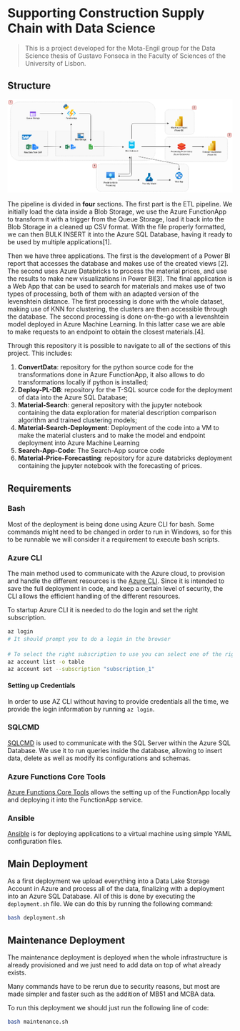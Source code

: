 # Supporting Construction Supply Chain with Data Science

> This is a project developed for the Mota-Engil group for the Data Science thesis of Gustavo Fonseca in the Faculty of Sciences of the University of Lisbon.

## Structure



<div align="center">
  <img src="images/pipeline.png">
</div>

The pipeline is divided in **four** sections. The first part is the ETL pipeline. We initially load the data inside a Blob Storage, we use the Azure FunctionApp to transform it with a trigger from the Queue Storage, load it back into the Blob Storage in a cleaned up CSV format. With the file properly formatted, we can then BULK INSERT it into the Azure SQL Database, having it ready to be used by multiple applications[1].

Then we have three applications. The first is the development of a Power BI report that accesses the database and makes use of the created views [2]. The second uses Azure Databricks to process the material prices, and use the results to make new visualizations in Power BI[3]. The final application is a Web App that can be used to search for materials and makes use of two types of processing, both of them with an adapted version of the levenshtein distance. The first processing is done with the whole dataset, making use of KNN for clustering, the clusters are then accessible through the database. The second processing is done on-the-go with a levenshtein model deployed in Azure Machine Learning. In this latter case we are able to make requests to an endpoint to obtain the closest materials.[4].

Through this repository it is possible to navigate to all of the sections of this project. This includes:

1. **ConvertData**: repository for the python source code for the transformations done in Azure FunctionApp, it also allows to do transformations locally if python is installed;
2. **Deploy-PL-DB**: repository for the T-SQL source code for the deployment of data into the Azure SQL Database;
3. **Material-Search**: general repository with the jupyter notebook containing the data exploration for material description comparison algorithm and trained clustering models;
4. **Material-Search-Deployment**: Deployment of the code into a VM to make the material clusters and to make the model and endpoint deployment into Azure Machine Learning
5. **Search-App-Code**: The Search-App source code
4. **Material-Price-Forecasting**: repository for azure databricks deployment containing the jupyter notebook with the forecasting of prices.

## Requirements

### Bash
Most of the deployment is being done using Azure CLI for bash. Some commands might need to be changed in order to run in Windows, so for this to be runnable we will consider it a requirement to execute bash scripts.

### Azure CLI
The main method used to communicate with the Azure cloud, to provision and handle the different resources is the [Azure CLI](https://docs.microsoft.com/en-us/cli/azure/install-azure-cli). Since it is intended to save the full deployment in code, and keep a certain level of security, the CLI allows the efficient handling of the different resources.

To startup Azure CLI it is needed to do the login and set the right subscription.
```bash
az login
# It should prompt you to do a login in the browser

# To select the right subscription to use you can select one of the right subscriptions from your list
az account list -o table
az account set --subscription "subscription_1"
```


#### Setting up Credentials
In order to use AZ CLI without having to provide credentials all the time, we provide the login information by running `az login`.

### SQLCMD
[SQLCMD](https://docs.microsoft.com/en-us/sql/tools/sqlcmd-utility?view=sql-server-ver15) is used to communicate with the SQL Server within the Azure SQL Database. We use it to run queries inside the database, allowing to insert data, delete as well as modify its configurations and schemas.

### Azure Functions Core Tools
[Azure Functions Core Tools](https://docs.microsoft.com/en-us/azure/azure-functions/functions-run-local?tabs=linux%2Ccsharp%2Cbash) allows the setting up of the FunctionApp locally and deploying it into the FunctionApp service. 

### Ansible
[Ansible](https://www.ansible.com/) is for deploying applications to a virtual machine using simple YAML configuration files.

## Main Deployment

As a first deployment we upload everything into a Data Lake Storage Account in Azure and process all of the data, finalizing with a deployment into an Azure SQL Database. All of this is done by executing the `deployment.sh` file. We can do this by running the following command:
```bash
bash deployment.sh
```

## Maintenance Deployment

The maintenance deployment is deployed when the whole infrastructure is already provisioned and we just need to add data on top of what already exists.

Many commands have to be rerun due to security reasons, but most are made simpler and faster such as the addition of MB51 and MCBA data.

To run this deployment we should just run the following line of code:
```bash
bash maintenance.sh
```






